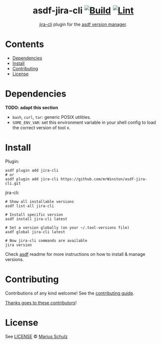 <div align="center">

# asdf-jira-cli [![Build](https://github.com/mrWinston/asdf-jira-cli/actions/workflows/build.yml/badge.svg)](https://github.com/mrWinston/asdf-jira-cli/actions/workflows/build.yml) [![Lint](https://github.com/mrWinston/asdf-jira-cli/actions/workflows/lint.yml/badge.svg)](https://github.com/mrWinston/asdf-jira-cli/actions/workflows/lint.yml)

[jira-cli](https://github.com/ankitpokhrel/jira-cli) plugin for the [asdf version manager](https://asdf-vm.com).

</div>

# Contents

- [Dependencies](#dependencies)
- [Install](#install)
- [Contributing](#contributing)
- [License](#license)

# Dependencies

**TODO: adapt this section**

- `bash`, `curl`, `tar`: generic POSIX utilities.
- `SOME_ENV_VAR`: set this environment variable in your shell config to load the correct version of tool x.

# Install

Plugin:

```shell
asdf plugin add jira-cli
# or
asdf plugin add jira-cli https://github.com/mrWinston/asdf-jira-cli.git
```

jira-cli:

```shell
# Show all installable versions
asdf list-all jira-cli

# Install specific version
asdf install jira-cli latest

# Set a version globally (on your ~/.tool-versions file)
asdf global jira-cli latest

# Now jira-cli commands are available
jira version
```

Check [asdf](https://github.com/asdf-vm/asdf) readme for more instructions on how to
install & manage versions.

# Contributing

Contributions of any kind welcome! See the [contributing guide](contributing.md).

[Thanks goes to these contributors](https://github.com/mrWinston/asdf-jira-cli/graphs/contributors)!

# License

See [LICENSE](LICENSE) © [Marius Schulz](https://github.com/mrWinston/)

